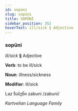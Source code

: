 ```yaml
---
id: sopüni
slug: sopüni
title: SOPÜNİ
sidebar_position: 352
hoverText: ill/sick § Adjective
---
```


### sopüni

*ill/sick* **§** Adjective

**Verb**: to be ill/sick

**Noun**: illness/sickness

**Modifier**: ill/sick

Laz ზაბუნი zabuni /zabuni/

*Kartvelian Language Family*